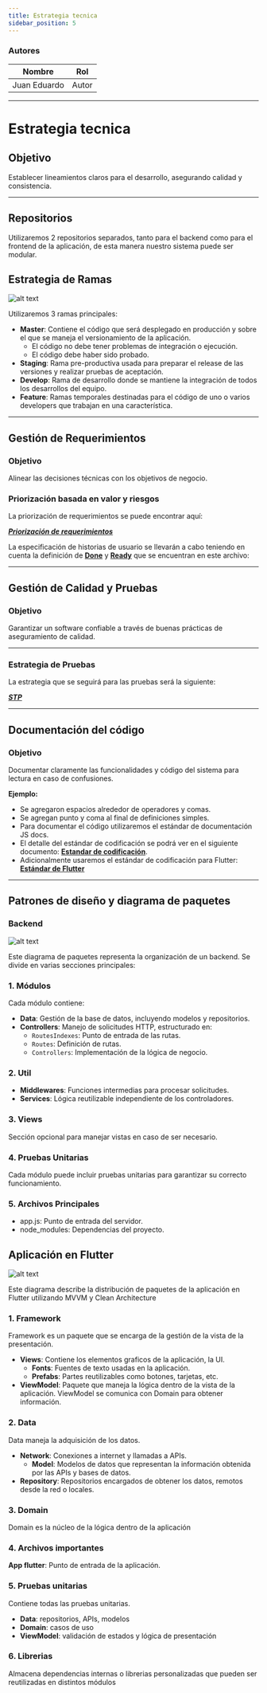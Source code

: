 ```yaml
---
title: Estrategia tecnica
sidebar_position: 5
---
```


### Autores

| Nombre         | Rol   |
| -------------- | ----- |
| Juan Eduardo   | Autor |

---

# Estrategia tecnica

## Objetivo

Establecer lineamientos claros para el desarrollo, asegurando calidad y consistencia.

---

## Repositorios

Utilizaremos 2 repositorios separados, tanto para el backend como para el frontend de la aplicación, de esta manera nuestro sistema puede ser modular.

## Estrategia de Ramas

![alt text](/img/manejo-de-ramas.png)

Utilizaremos 3 ramas principales:

- **Master**: Contiene el código que será desplegado en producción y sobre el que se maneja el versionamiento de la aplicación.
  - El código no debe tener problemas de integración o ejecución.
  - El código debe haber sido probado.
- **Staging**: Rama pre-productiva usada para preparar el release de las versiones y realizar pruebas de aceptación.
- **Develop**: Rama de desarrollo donde se mantiene la integración de todos los desarrollos del equipo.
- **Feature**: Ramas temporales destinadas para el código de uno o varios developers que trabajan en una característica.

---

## Gestión de Requerimientos

### Objetivo

Alinear las decisiones técnicas con los objetivos de negocio.

### Priorización basada en valor y riesgos

La priorización de requerimientos se puede encontrar aquí:

[***Priorización de requerimientos***](https://docs.google.com/spreadsheets/d/1E5J6ugtuWdjWGQqJeEW1vYByL9mUm9-9wHdZaO0a2zE/edit?gid=0#gid=0)

La especificación de historias de usuario se llevarán a cabo teniendo en cuenta la definición de [**Done**](./../../../../docs/definicion-de-done.md) y [**Ready**](./../../../../docs/definicion-de-ready.md) que se encuentran en este archivo:

---

## Gestión de Calidad y Pruebas

### Objetivo

Garantizar un software confiable a través de buenas prácticas de aseguramiento de calidad.

---

### Estrategia de Pruebas

La estrategia que se seguirá para las pruebas será la siguiente:

[***STP***](./plan-stp.md)

---

## Documentación del código

### Objetivo

Documentar claramente las funcionalidades y código del sistema para lectura en caso de confusiones.

**Ejemplo:**

- Se agregaron espacios alrededor de operadores y comas.
- Se agregan punto y coma al final de definiciones simples.
- Para documentar el código utilizaremos el estándar de documentación JS docs.
- El detalle del estándar de codificación se podrá ver en el siguiente documento: [**Estandar de codificación**](./../../../guias/standards/general.md).
- Adicionalmente usaremos el estándar de codificación para Flutter: [**Estándar de Flutter**](https://docs.google.com/document/d/1beTj1z5LRMbYtg2gzlaBTFU66nikZ-U8oWIscKtHk-c/edit?usp=sharing)

---

## Patrones de diseño y diagrama de paquetes

### Backend

![alt text](/img/plantilla-diagrama-de-paquetes.png)

Este diagrama de paquetes representa la organización de un backend. Se divide en varias secciones principales:

### 1. Módulos

Cada módulo contiene:

- **Data**: Gestión de la base de datos, incluyendo modelos y repositorios.
- **Controllers**: Manejo de solicitudes HTTP, estructurado en:
  - `RoutesIndexes`: Punto de entrada de las rutas.
  - `Routes`: Definición de rutas.
  - `Controllers`: Implementación de la lógica de negocio.

### 2. Util

- **Middlewares**: Funciones intermedias para procesar solicitudes.
- **Services**: Lógica reutilizable independiente de los controladores.

### 3. Views

Sección opcional para manejar vistas en caso de ser necesario.

### 4. Pruebas Unitarias

Cada módulo puede incluir pruebas unitarias para garantizar su correcto funcionamiento.

### 5. Archivos Principales

- app.js: Punto de entrada del servidor.
- node_modules: Dependencias del proyecto.

## Aplicación en Flutter

![alt text](Diagrama_de_paquetes.png)

Este diagrama describe la distribución de paquetes de la aplicación en Flutter utilizando MVVM y Clean Architecture

### 1. Framework

Framework es un paquete que se encarga de la gestión de la vista de la presentación.
- **Views**: Contiene los elementos graficos de la aplicación, la UI.
  - **Fonts**: Fuentes de texto usadas en la aplicación.
  - **Prefabs**: Partes reutilizables como botones, tarjetas, etc.
- **ViewModel**: Paquete que maneja la lógica dentro de la vista de la aplicación. ViewModel se comunica con Domain para obtener información.

### 2. Data

Data maneja la adquisición de los datos.
- **Network**: Conexiones a internet y llamadas a APIs.
  - **Model**: Modelos de datos que representan la información obtenida por las APIs y bases de datos.
- **Repository**: Repositorios encargados de obtener los datos, remotos desde la red o locales.

### 3. Domain

Domain es la núcleo de la lógica dentro de la aplicación

### 4. Archivos importantes

**App flutter**: Punto de entrada de la aplicación.

### 5. Pruebas unitarias

Contiene todas las pruebas unitarias.
- **Data**: repositorios, APIs, modelos
- **Domain**: casos de uso
- **ViewModel**: validación de estados y lógica de presentación

### 6. Librerias

Almacena dependencias internas o librerias personalizadas que pueden ser reutilizadas en distintos módulos
